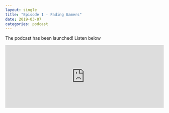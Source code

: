 ```yaml
---
layout: single
title: "Episode 1 - Fading Gamers"
date: 2019-03-07
categories: podcast
---
```


The podcast has been launched! Listen below


<iframe width="100%" height="200" src="https://player.whooshkaa.com/player/episode/id/341112?visual=true&sharing=true" frameborder="0" style="width: 100%; height: 200px"></iframe>



<!--stackedit_data:
eyJoaXN0b3J5IjpbNzIyMTg0NTA2LC0yMDg4NzQ2NjEyXX0=
-->